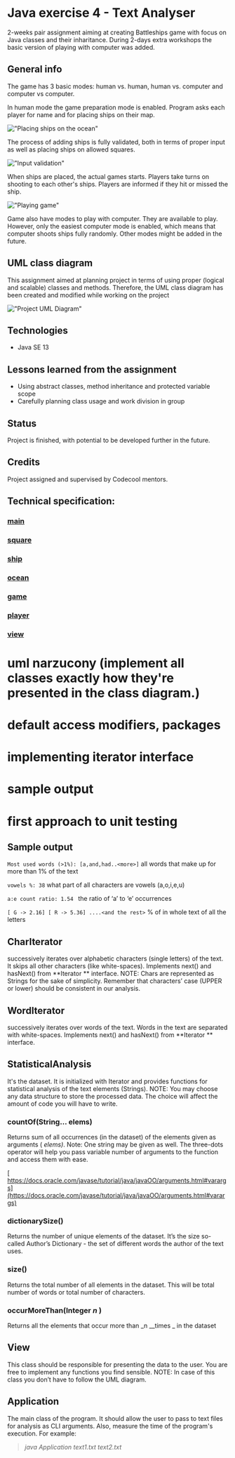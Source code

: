 # Java exercise 4 - Text Analyser

2-weeks pair assignment aiming at creating Battleships game with focus on Java classes and their inharitance. During 2-days extra workshops the basic version of playing with computer was added.

## General info
The game has 3 basic modes: human vs. human, human vs. computer and computer vs computer.

In human mode the game preparation mode is enabled. Program asks each player for name and for placing ships on their map.

!["Placing ships on the ocean"](img/1.png)

The process of adding ships is fully validated, both in terms of proper input as well as placing ships on allowed squares.

!["Input validation"](img/2.png)

When ships are placed, the actual games starts. Players take turns on shooting to each other's ships. Players are informed if they hit or missed the ship.

!["Playing game"](img/3.png)

Game also have modes to play with computer. They are available to play. However, only the easiest computer mode is enabled, which means that computer shoots ships fully randomly. Other modes might be added in the future.

## UML class diagram
This assignment aimed at planning project in terms of using proper (logical and scalable) classes and methods. Therefore, the UML class diagram has been created and modified while working on the project

!["Project UML Diagram"](img/Battleship.png)

## Technologies
* Java SE 13

## Lessons learned from the assignment
* Using abstract classes, method inheritance and protected variable scope
* Carefully planning class usage and work division in group

## Status
Project is finished, with potential to be developed further in the future.

## Credits
Project assigned and supervised by Codecool mentors.

## Technical specification:

### __[main](specifications/main.md)__

### __[square](specifications/square.md)__

### __[ship](specifications/ship.md)__

### __[ocean](specifications/ocean.md)__

### __[game](specifications/game.md)__

### __[player](specifications/player.md)__

### __[view](specifications/view.md)__


# uml narzucony (implement all classes exactly how they're presented in the class diagram.)
# default access modifiers, packages
# implementing iterator interface
# sample output
# first approach to unit testing

## Sample output
<!-- `---text1.tx--- `    name of the analyzed file -->

<!-- `Char count: 761674`  number of characters in the file (without white-spaces) -->

<!-- `Word count: 188912`  number of words in the file -->

<!-- `Dict size: 10762`  dictionary size: number of different words used -->

`Most used words (>1%): [a,and,had..<more>]` all words that make up for more than 1% of the text

<!-- `'love' count: 60` number of times that the word ‘love’ occurred

`'hate' count: 4` number of times that the word ‘hate’ occurred**

`'music' count: 4` number of times that the word ‘music’ occurred -->

`vowels %: 38` what part of all characters are vowels (a,o,i,e,u)

`a:e count ratio: 1.54 ` the ratio of ‘a’ to ‘e’ occurrences

`[ G -> 2.16] [ R -> 5.36] ....<and the rest>` % of in whole text of all the letters


## CharIterator
 successively iterates over alphabetic characters (single letters) of the text. It skips all other characters (like white-spaces). Implements next() and hasNext() from **Iterator ** interface. NOTE: Chars are represented as Strings for the sake of simplicity. Remember that characters’ case (UPPER or lower) should be consistent in our analysis.

## WordIterator
successively iterates over words of the text. Words in the text are separated with white-spaces. Implements next() and hasNext() from **Iterator ** interface.

## StatisticalAnalysis
It's the dataset. It is initialized with Iterator<String> and provides functions for statistical analysis of the text elements (Strings). NOTE: You may choose any data structure to store the processed data. The choice will affect the amount of code you will have to write.

### countOf(String… elems)
Returns sum of all occurrences (in the dataset) of the elements given as arguments ( _elems)_. Note: One string may be given as well. The three-dots operator will help you pass variable number of arguments to the function and access them with ease.

[ https://docs.oracle.com/javase/tutorial/java/javaOO/arguments.html#varargs](https://docs.oracle.com/javase/tutorial/java/javaOO/arguments.html#varargs)

### dictionarySize()
Returns the number of unique elements of the dataset. It’s the size so-called Author’s Dictionary - the set of different words the author of the text uses.

### size()
Returns the total number of all elements in the dataset. This will be total number of words or total number of characters.

### occurMoreThan(Integer _n_ )
 Returns all the elements that occur more than _n __times _ in the dataset

## View
This class should be responsible for presenting the data to the user. You are free to implement any functions you find sensible. NOTE: In case of this class you don’t have to follow the UML diagram.

## Application
The main class of the program. It should allow the user to pass to text files for analysis as CLI arguments. Also, measure  the time of the program's execution. For example:

>  _java Application text1.txt text2.txt_
